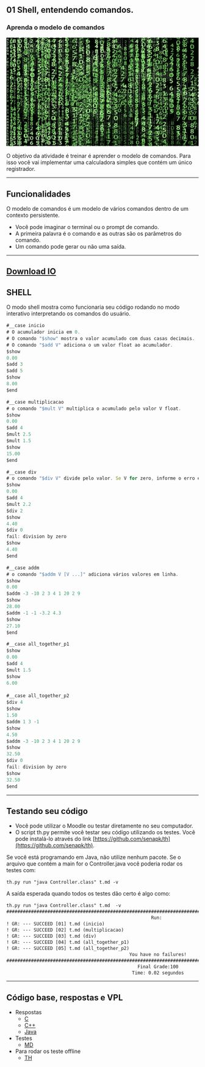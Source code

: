 ## 01 Shell, entendendo comandos.
### Aprenda o modelo de comandos
![](figura.jpg)

O objetivo da atividade é treinar é aprender o modelo de comandos. Para isso você vai implementar uma calculadora simples que contém um único registrador. 

---
## Funcionalidades
O modelo de comandos é um modelo de vários comandos dentro de um contexto persistente.
- Você pode imaginar o terminal ou o prompt de comando.
- A primeira palavra é o comando e as outras são os parâmetros do comando.
- Um comando pode gerar ou não uma saída.

___

## [Download IO](t.tio)

## SHELL

O modo shell mostra como funcionaria seu código rodando no modo interativo interpretando os comandos do usuário.


```js
#__case inicio
# O acumulador inicia em 0.
# O comando "$show" mostra o valor acumulado com duas casas decimais.
# O comando "$add V" adiciona o um valor float ao acumulador.
$show
0.00
$add 3
$add 5
$show
8.00
$end
```

```js
#__case multiplicacao
# o comando "$mult V" multiplica o acumulado pelo valor V float.
$show
0.00
$add 4 
$mult 2.5
$mult 1.5
$show
15.00
$end
```

```js
#__case div
# o comando "$div V" divide pelo valor. Se V for zero, informe o erro e mantenha o acumulador.
$show
0.00
$add 4 
$mult 2.2
$div 2
$show
4.40
$div 0
fail: division by zero
$show
4.40
$end
```

```js
#__case addm
# o comando "$addm V [V ...]" adiciona vários valores em linha.
$show
0.00
$addm -3 -10 2 3 4 1 20 2 9
$show
28.00
$addm -1 -1 -3.2 4.3
$show
27.10
$end
```

```js
#__case all_together_p1
$show
0.00
$add 4
$mult 1.5
$show
6.00

#__case all_together_p2
$div 4
$show
1.50
$addm 1 3 -1
$show
4.50
$addm -3 -10 2 3 4 1 20 2 9
$show
32.50
$div 0
fail: division by zero
$show
32.50
$end
```

---
## Testando seu código
- Você pode utilizar o Moodle ou testar diretamente no seu computador.
- O script th.py permite você testar seu código utilizando os testes. Você pode instalá-lo através do link [https://github.com/senapk/th](https://github.com/senapk/th).

Se você está programando em Java, não utilize nenhum pacote. Se o arquivo que contém a main for o Controller.java você poderia rodar os testes com:

```
th.py run "java Controller.class" t.md -v
```

A saída esperada quando todos os testes dão certo é algo como:

```
th.py run "java Controller.class" t.md  -v
###############################################################################################################
                                                     Run:
! GR: --- SUCCEED [01] t.md (inicio)
! GR: --- SUCCEED [02] t.md (multiplicacao)
! GR: --- SUCCEED [03] t.md (div)
! GR: --- SUCCEED [04] t.md (all_together_p1)
! GR: --- SUCCEED [05] t.md (all_together_p2)
                                             You have no failures!
###############################################################################################################
                                                Final Grade:100
                                              Time: 0.02 segundos
```


---

## Código base, respostas e VPL

- Respostas
    - [C](https://qxcodepoo.github.io/assets/shell/code.c)
    - [C++](https://qxcodepoo.github.io/assets/shell/solver.cpp)
    - [Java](https://qxcodepoo.github.io/assets/shell/Solver.java)
- Testes
    - [MD](https://qxcodepoo.github.io/assets/shell/t.md)
- Para rodar os teste offline
    - [TH](https://github.com/senapk/th)
